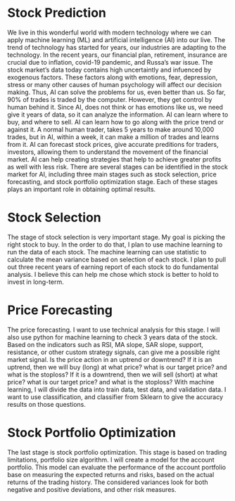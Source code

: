 # Stock Prediction

We live in this wonderful world with modern technology where we can apply machine learning (ML) and artificial intelligence (AI) into our live. The trend of technology has started for years, our industries are adapting to the technology. 
In the recent years, our financial plan, retirement, insurance are crucial due to inflation, covid-19 pandemic, and Russa’s war issue. The stock market’s data today contains high uncertaintly and infuenced by exogenous factors. These factors along with emotions, fear, depression, stress or many other causes of human psychology will affect our decision making.  Thus, AI can solve the problems for us, even better than us. 
So far, 90% of trades is traded by the computer. However, they get control by human behind it. Since AI, does not think or has emotions like us, we need give it years of data, so it can analyze the information. AI can learn where to buy, and where to sell. AI can learn how to go along with the price trend or against it. 
A normal human trader, takes 5 years to make around 10,000 trades, but in AI, within a week, it can make a million of trades and learns from it. AI can forecast stock prices, give accurate preditions for traders, investors, allowing them to understand the movement of the financial market. AI can help creating strategies that help to achieve greater profits as well with less risk. 
There are several stages can be identified in the stock market for AI, including three main stages such as stock selection, price forecasting, and stock portfolio optimization stage. Each of these stages plays an important role in obtaining optimal results. 
# Stock Selection
The stage of stock selection is very important stage. My goal is picking the right stock to buy. In the order to do that, I plan to use machine learning to run the data of each stock.  The machine learning can use statistic to calculate the mean variance based on selection of each stock. I plan to pull out three recent years of earning report of each stock to do fundamental analysis. I believe this can help me chose which stock is better to hold to invest in long-term. 
# Price Forecasting
The price forecasting. I want to use technical analysis for this stage. I will also use python for machine learning to check 3 years data of the stock. Based on the indicators such as RSI, MA slope, SAR slope, support, resistance, or other custom strategy signals, can give me a possible right market signal. Is the price action in an uptrend or downtrend? If it is an uptrend, then we will buy (long) at what price? what is our target price? and what is the stoploss? 
If it is a downtrend, then we will sell (short) at what price? what is our target price? and what is the stoploss? With machine learning, I will divide the data into train data, test data, and validation data. I want to use classification, and classifier from Sklearn to give the accuracy results on those questions. 
# Stock Portfolio Optimization
The last stage is stock portfolio optimization. This stage is based on trading limitations, portfolio size algorithm. I will create a model for the account portfolio. This model can evaluate the performance of the account portfolio base on measuring the expected returns and risks, based on the actual returns of the trading history. The considered variances look for both negative and positive deviations, and other risk measures.


